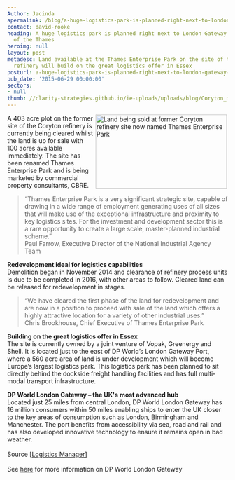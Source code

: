 ```yaml
---
Author: Jacinda
apermalink: /blog/a-huge-logistics-park-is-planned-right-next-to-london-gateway-at-the-mouth-of-the-thames
contact: david-rooke
heading: A huge logistics park is planned right next to London Gateway at the mouth
  of the Thames
heroimg: null
layout: post
metadesc: Land available at the Thames Enterprise Park on the site of the former Coryton
  refinery will build on the great logistics offer in Essex
posturl: a-huge-logistics-park-is-planned-right-next-to-london-gateway-at-the-mouth-of-the-thames
pub_date: '2015-06-29 00:00:00'
sectors:
- null
thumb: //clarity-strategies.github.io/ie-uploads/uploads/blog/Coryton_mini.jpg
---
```


<p><img alt='Land being sold at former Coryton refinery site now named Thames Enterprise Park ' src='//clarity-strategies.github.io/ie-uploads/uploads/blog/Coryton_300.jpg' style='width: 300px; height: 170px; margin-left: 2px; margin-right: 2px; float: right;'/>A 403 acre plot on the former site of the Coryton refinery is currently being cleared whilst the land is up for sale with 100 acres available immediately. The site has been renamed Thames Enterprise Park and is being marketed by commercial property consultants, CBRE.</p><blockquote><p>“Thames Enterprise Park is a very significant strategic site, capable of drawing in a wide range of employment generating uses of all sizes that will make use of the exceptional infrastructure and proximity to key logistics sites. For the investment and development sector this is a rare opportunity to create a large scale, master-planned industrial scheme.”<br/>Paul Farrow, Executive Director of the National Industrial Agency Team</p></blockquote><p><strong>Redevelopment ideal for logistics capabilities</strong><br/>Demolition began in November 2014 and clearance of refinery process units is due to be completed in 2016, with other areas to follow. Cleared land can be released for redevelopment in stages.</p><blockquote><p>“We have cleared the first phase of the land for redevelopment and are now in a position to proceed with sale of the land which offers a highly attractive location for a variety of other industrial uses.”<br/>Chris Brookhouse, Chief Executive of Thames Enterprise Park</p></blockquote><p><strong>Building on the great logistics offer in Essex</strong><br/>The site is currently owned by a joint venture of Vopak, Greenergy and Shell. It is located just to the east of DP World’s London Gateway Port, where a 560 acre area of land is under development which will become Europe’s largest logistics park. This logistics park has been planned to sit directly behind the dockside freight handling facilities and has full multi-modal transport infrastructure.</p><p><strong>DP World London Gateway – the UK's most advanced hub</strong><br/>Located just 25 miles from central London, DP World London Gateway has 16 million consumers within 50 miles enabling ships to enter the UK closer to the key areas of consumption such as London, Birmingham and Manchester. The port benefits from accessibility via sea, road and rail and has also developed innovative technology to ensure it remains open in bad weather.<br/><br/>Source [<a href='http://www.logisticsmanager.com/2015/06/huge-logistics-site-planned-for-coryton/' target='_blank'>Logistics Manager</a>]<br/><br/>See <a href='http://www.investessex.co.uk/studies/place-studies/london-gateway-port/' target='_blank'>here</a> for more information on DP World London Gateway</p>